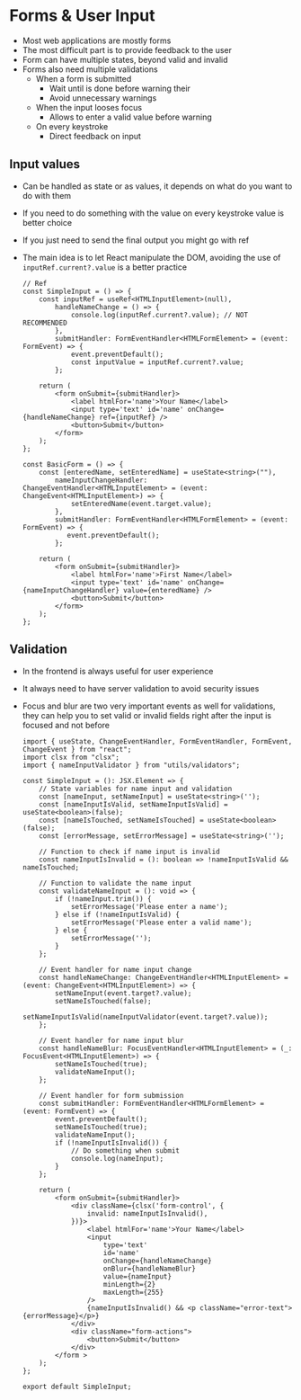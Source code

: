 # Forms & User Input

-   Most web applications are mostly forms
-   The most difficult part is to provide feedback to the user
-   Form can have multiple states, beyond valid and invalid
-   Forms also need multiple validations
    -   When a form is submitted
        -   Wait until is done before warning their
        -   Avoid unnecessary warnings
    -   When the input looses focus
        -   Allows to enter a valid value before warning
    -   On every keystroke
        -   Direct feedback on input

## Input values

-   Can be handled as state or as values, it depends on what do you want to do with them
-   If you need to do something with the value on every keystroke value is better choice
-   If you just need to send the final output you might go with ref
-   The main idea is to let React manipulate the DOM, avoiding the use of `inputRef.current?.value` is a better practice

    ```TSX
    // Ref
    const SimpleInput = () => {
        const inputRef = useRef<HTMLInputElement>(null),
            handleNameChange = () => {
                console.log(inputRef.current?.value); // NOT RECOMMENDED
            },
            submitHandler: FormEventHandler<HTMLFormElement> = (event: FormEvent) => {
                event.preventDefault();
                const inputValue = inputRef.current?.value;
            };

        return (
            <form onSubmit={submitHandler}>
                <label htmlFor='name'>Your Name</label>
                <input type='text' id='name' onChange={handleNameChange} ref={inputRef} />
                <button>Submit</button>
            </form>
        );
    };
    ```

    ```TSX
    const BasicForm = () => {
        const [enteredName, setEnteredName] = useState<string>(""),
            nameInputChangeHandler: ChangeEventHandler<HTMLInputElement> = (event: ChangeEvent<HTMLInputElement>) => {
                setEnteredName(event.target.value);
            },
            submitHandler: FormEventHandler<HTMLFormElement> = (event: FormEvent) => {
               event.preventDefault();
            };

        return (
            <form onSubmit={submitHandler}>
                <label htmlFor='name'>First Name</label>
                <input type='text' id='name' onChange={nameInputChangeHandler} value={enteredName} />
                <button>Submit</button>
            </form>
        );
    };
    ```

## Validation

-   In the frontend is always useful for user experience
-   It always need to have server validation to avoid security issues
-   Focus and blur are two very important events as well for validations, they can help you to set valid or invalid fields right after the input is focused and not before

    ```TSX
    import { useState, ChangeEventHandler, FormEventHandler, FormEvent, ChangeEvent } from "react";
    import clsx from "clsx";
    import { nameInputValidator } from "utils/validators";

    const SimpleInput = (): JSX.Element => {
        // State variables for name input and validation
        const [nameInput, setNameInput] = useState<string>('');
        const [nameInputIsValid, setNameInputIsValid] = useState<boolean>(false);
        const [nameIsTouched, setNameIsTouched] = useState<boolean>(false);
        const [errorMessage, setErrorMessage] = useState<string>('');

        // Function to check if name input is invalid
        const nameInputIsInvalid = (): boolean => !nameInputIsValid && nameIsTouched;

        // Function to validate the name input
        const validateNameInput = (): void => {
            if (!nameInput.trim()) {
                setErrorMessage('Please enter a name');
            } else if (!nameInputIsValid) {
                setErrorMessage('Please enter a valid name');
            } else {
                setErrorMessage('');
            }
        };

        // Event handler for name input change
        const handleNameChange: ChangeEventHandler<HTMLInputElement> = (event: ChangeEvent<HTMLInputElement>) => {
            setNameInput(event.target?.value);
            setNameIsTouched(false);
            setNameInputIsValid(nameInputValidator(event.target?.value));
        };

        // Event handler for name input blur
        const handleNameBlur: FocusEventHandler<HTMLInputElement> = (_: FocusEvent<HTMLInputElement>) => {
            setNameIsTouched(true);
            validateNameInput();
        };

        // Event handler for form submission
        const submitHandler: FormEventHandler<HTMLFormElement> = (event: FormEvent) => {
            event.preventDefault();
            setNameIsTouched(true);
            validateNameInput();
            if (!nameInputIsInvalid()) {
                // Do something when submit
                console.log(nameInput);
            }
        };

        return (
            <form onSubmit={submitHandler}>
                <div className={clsx('form-control', {
                    invalid: nameInputIsInvalid(),
                })}>
                    <label htmlFor='name'>Your Name</label>
                    <input
                        type='text'
                        id='name'
                        onChange={handleNameChange}
                        onBlur={handleNameBlur}
                        value={nameInput}
                        minLength={2}
                        maxLength={255}
                    />
                    {nameInputIsInvalid() && <p className="error-text">{errorMessage}</p>}
                </div>
                <div className="form-actions">
                    <button>Submit</button>
                </div>
            </form >
        );
    };

    export default SimpleInput;
    ```
